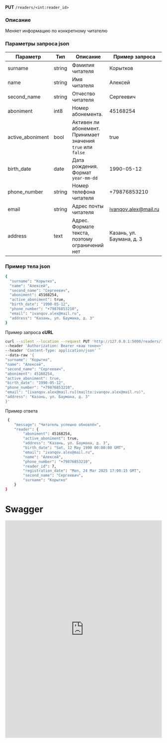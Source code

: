 **PUT** `/readers/<int:reader_id>`

### Описание

Меняет информацию по конкретному читателю

### Параметры запроса json

| Параметр | Тип | Описание | Пример запроса |
| --- | --- | --- | --- |
| surname | string | Фамилия читателя | Корытков |
| name | string | Имя читателя | Алексей |
| second_name | string | Отчество читателя | Сергеевич |
| aboniment | int8 | Номер абонемента. | 45168254 |
| active_aboniment | bool | Активен ли абонемент. Принимает значения `true` или `false` | true |
| birth_date | date | Дата рождения. Формат `year-mm-dd`  | 1990-05-12 |
| phone_number | string | Номер телефона читателя | +79876853210 |
| email | string | Адрес почты читателя | [ivanqov.alex@mail.ru](mailto:ivanqov.alex@mail.ru) |
| address | text | Адрес. Формате текста, поэтому ограничений нет | Казань, ул. Баумана, д. 3 |

### Пример тела json

```bash
{
  "surname": "Корытко",
  "name": "Алексей",
  "second_name": "Сергеевич",
  "aboniment": 45168254,
  "active_aboniment": true,
  "birth_date": "1990-05-12",
  "phone_number": "+79876853210",
  "email": "ivanqov.alex@mail.ru",
  "address": "Казань, ул. Баумана, д. 3"
}
```

Пример запроса **cURL**

```bash
curl --silent --location --request PUT 'http://127.0.0.1:5000/readers/7' 
--header 'Authorization: Bearer <ваш токен>'
--header 'Content-Type: application/json' `
--data-raw '{
"surname": "Корытко",
"name": "Алексей",
"second_name": "Сергеевич",
"aboniment": 45168254,
"active_aboniment": true,
"birth_date": "1990-05-12",
"phone_number": "+79876853210",
"email": "[ivanqov.alex@mail.ru](mailto:ivanqov.alex@mail.ru)",
"address": "Казань, ул. Баумана, д. 3"
}'
```

Пример ответа

```bash
 {
    "message": "Читатель успешно обновлён",
    "reader": {
        "aboniment": 45168254,
        "active_aboniment": true,
        "address": "Казань, ул. Баумана, д. 3",
        "birth_date": "Sat, 12 May 1990 00:00:00 GMT",
        "email": "ivanqov.alex@mail.ru",
        "name": "Алексей",
        "phone_number": "+79876853210",
        "reader_id": 7,
        "registration_date": "Mon, 24 Mar 2025 17:00:15 GMT",
        "second_name": "Сергеевич",
        "surname": "Корытко"
    }
}
```
# Swagger
<iframe
  src="http://127.0.0.1:8000/swagger-ui/put_readers.html"
  style="width: 100%; height: 700px; border: none;"
></iframe>